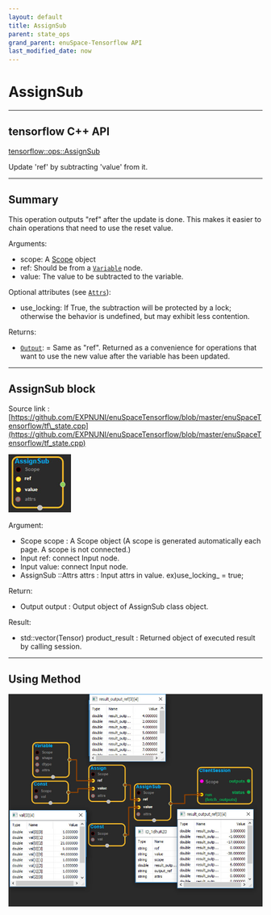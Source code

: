 ```yaml
--- 
layout: default 
title: AssignSub 
parent: state_ops 
grand_parent: enuSpace-Tensorflow API 
last_modified_date: now 
--- 
```


# AssignSub

---

## tensorflow C++ API

[tensorflow::ops::AssignSub](https://www.tensorflow.org/api_docs/cc/class/tensorflow/ops/assign-sub)

Update 'ref' by subtracting 'value' from it.

---

## Summary

This operation outputs "ref" after the update is done. This makes it easier to chain operations that need to use the reset value.

Arguments:

* scope: A [Scope](https://www.tensorflow.org/api_docs/cc/class/tensorflow/scope.html#classtensorflow_1_1_scope) object
* ref: Should be from a [`Variable`](https://www.tensorflow.org/api_docs/cc/class/tensorflow/ops/variable.html#classtensorflow_1_1ops_1_1_variable) node.
* value: The value to be subtracted to the variable.

Optional attributes \(see [`Attrs`](https://www.tensorflow.org/api_docs/cc/struct/tensorflow/ops/assign-sub/attrs.html#structtensorflow_1_1ops_1_1_assign_sub_1_1_attrs)\):

* use\_locking: If True, the subtraction will be protected by a lock; otherwise the behavior is undefined, but may exhibit less contention.

Returns:

* [`Output`](https://www.tensorflow.org/api_docs/cc/class/tensorflow/output.html#classtensorflow_1_1_output): = Same as "ref". Returned as a convenience for operations that want to use the new value after the variable has been updated.

---

## AssignSub block

Source link : [https://github.com/EXPNUNI/enuSpaceTensorflow/blob/master/enuSpaceTensorflow/tf\_state.cpp](https://github.com/EXPNUNI/enuSpaceTensorflow/blob/master/enuSpaceTensorflow/tf_state.cpp)

![](./assets/state_op/AssignSub1.jpg)

Argument:

* Scope scope : A Scope object \(A scope is generated automatically each page. A scope is not connected.\)
* Input ref: connect  Input node.
* Input value: connect Input node.
* AssignSub ::Attrs attrs : Input attrs in value. ex\)use\_locking\_ = true;

Return:

* Output output : Output object of AssignSub class object.

Result:

* std::vector\(Tensor\) product\_result : Returned object of executed result by calling session.

---

## Using Method

![](./assets/state_op/AssignSub2.jpg)


